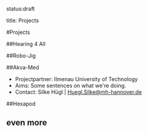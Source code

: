 status:draft

title: Projects

#Projects


##Hearing 4 All

##Robo-Jig

##Akva-Med
-   Projectpartner: Ilmenau University of Technology
-   Aims:
    Some sentences on what we're doing.
-   Contact: Silke Hügl | Huegl.Silke@mh-hannover.de

##Hexapod

## even more